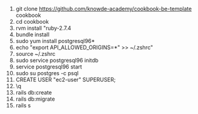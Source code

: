 1. git clone https://github.com/knowde-academy/cookbook-be-template cookbook
2. cd cookbook
3. rvm install "ruby-2.7.4
4. bundle install
5. sudo yum install postgresql96*
6. echo "export API_ALLOWED_ORIGINS=*" >> ~/.zshrc"
7. source ~/.zshrc
8. sudo service postgresql96 initdb
9. service postgresql96 start
10. sudo su postgres -c psql
11. CREATE USER "ec2-user" SUPERUSER;
12. \q
13. rails db:create
14. rails db:migrate
15. rails s
